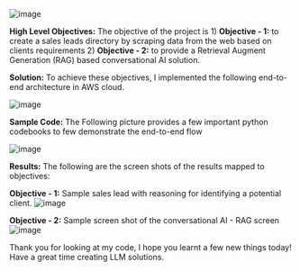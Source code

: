 ![image](https://github.com/user-attachments/assets/0cdb2809-f6ae-4fd0-9dd4-5cd5fada6c74)

**High Level Objectives:** The objective of the project is 1) **Objective - 1:** to create a sales leads directory by scraping data from the web based on clients requirements 2) **Objective - 2:** to provide a Retrieval Augment Generation (RAG) based conversational AI solution.

**Solution:** To achieve these objectives, I implemented the following end-to-end architecture in AWS cloud.

![image](https://github.com/user-attachments/assets/e53bbeb5-0513-4d83-b70e-a11bb21718b7)

**Sample Code:** The Following picture provides a few important python codebooks to few demonstrate the end-to-end flow

![image](https://github.com/user-attachments/assets/82e050af-b6d9-4339-9523-d262513169bd)

**Results:** The following are the screen shots of the results mapped to objectives:

**Objective - 1:** Sample sales lead with reasoning for identifying a potential client.
![image](https://github.com/user-attachments/assets/e32568b0-ad4d-486c-b5a2-bc2fc5c638bc)

**Objective - 2:** Sample screen shot of the conversational AI - RAG screen
![image](https://github.com/user-attachments/assets/f4d44626-4a49-4a8a-bacb-25cb50e86b9e)

Thank you for looking at my code, I hope you learnt a few new things today!
Have a great time creating LLM solutions.
